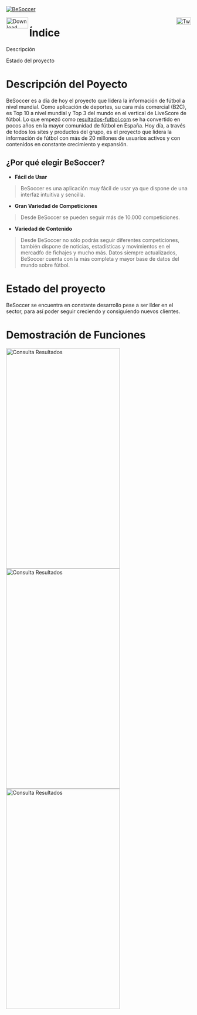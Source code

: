 <a href="https://es.besoccer.com/">
      <img src="https://company.besoccer.com/img/imagotipo/logo-besoccer.svg?v=1"  alt="BeSoccer">
</a>

<a href="https://x.com/besoccer_es"><img src="https://logos-world.net/wp-content/uploads/2023/08/X-Logo.png" width="40" height="20" align="right" alt="Twitter Follow" /></a>

<a href="https://play.google.com/store/apps/details?id=com.resultadosfutbol.mobile&referrer=utm_source%3Dlanding_es%26utm_medium%3Dboton_descarga"><img src="https://company.besoccer.com/img/app-google.png" width="60" height="30" align="left" alt="Download APP" /></a>


# Índice   

Descripción

Estado del proyecto


# Descripción del Poyecto

BeSoccer es a día de hoy el proyecto que lidera la información de fútbol a nivel mundial. Como aplicación de deportes, su cara más comercial (B2C), es Top 10 a nivel mundial y Top 3 del mundo en el vertical de LiveScore de fútbol. Lo que empezó como [resultados-futbol.com](https://www.resultados-futbol.com/) se ha convertido en pocos años en la mayor comunidad de fútbol en España. Hoy día, a través de todos los sites y productos del grupo, es el proyecto que lidera la información de fútbol con más de 20 millones de usuarios activos y con contenidos en constante crecimiento y expansión.

## ¿Por qué elegir BeSoccer?

- **Fácil de Usar**

> BeSoccer es una aplicación muy fácil de usar ya que dispone de una interfaz intuitiva y sencilla.

- **Gran Variedad de Competiciones**

> Desde BeSoccer se pueden seguir más de 10.000 competiciones.

- **Variedad de Contenido**

> Desde BeSoccer no sólo podrás seguir diferentes competiciones, también dispone de noticias, estadísticas y movimientos en el mercadfo de fichajes y mucho más. Datos siempre actualizados, BeSoccer cuenta con la más completa y mayor base de datos del mundo sobre fútbol.

# Estado del proyecto

BeSoccer se encuentra en constante desarrollo pese a ser líder en el sector, para así poder seguir creciendo y consiguiendo nuevos clientes. 

# Demostración de Funciones

<a href="https://x.com/besoccer_es"><img src="https://company.besoccer.com/img/screen-app/screen01_es.webp"  align="left" alt="Consulta Resultados" width="310" height="600"/></a>
<a href="https://x.com/besoccer_es"><img src="https://company.besoccer.com/img/screen-app/screen03_es.webp"  align="left" alt="Consulta Resultados" width="310" height="600"/></a>
<a href="https://x.com/besoccer_es"><img src="https://company.besoccer.com/img/screen-app/screen04_es.webp"  align="left" alt="Consulta Resultados" width="310" height="600"/></a>


